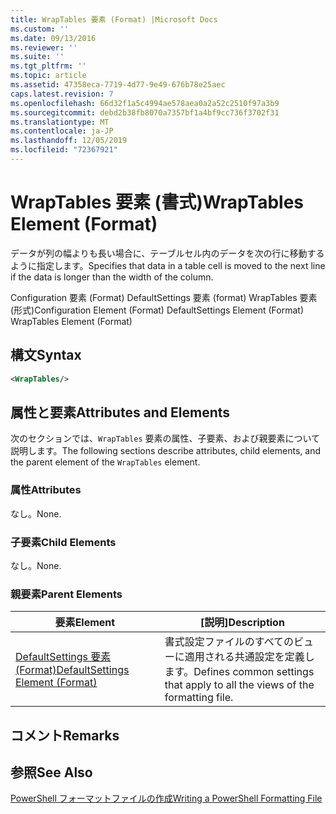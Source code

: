 ```yaml
---
title: WrapTables 要素 (Format) |Microsoft Docs
ms.custom: ''
ms.date: 09/13/2016
ms.reviewer: ''
ms.suite: ''
ms.tgt_pltfrm: ''
ms.topic: article
ms.assetid: 47358eca-7719-4d77-9e49-676b78e25aec
caps.latest.revision: 7
ms.openlocfilehash: 66d32f1a5c4994ae578aea0a2a52c2510f97a3b9
ms.sourcegitcommit: debd2b38fb8070a7357bf1a4bf9cc736f3702f31
ms.translationtype: MT
ms.contentlocale: ja-JP
ms.lasthandoff: 12/05/2019
ms.locfileid: "72367921"
---
```

# <a name="wraptables-element-format"></a><span data-ttu-id="5c26d-102">WrapTables 要素 (書式)</span><span class="sxs-lookup"><span data-stu-id="5c26d-102">WrapTables Element (Format)</span></span>

<span data-ttu-id="5c26d-103">データが列の幅よりも長い場合に、テーブルセル内のデータを次の行に移動するように指定します。</span><span class="sxs-lookup"><span data-stu-id="5c26d-103">Specifies that data in a table cell is moved to the next line if the data is longer than the width of the column.</span></span>

<span data-ttu-id="5c26d-104">Configuration 要素 (Format) DefaultSettings 要素 (format) WrapTables 要素 (形式)</span><span class="sxs-lookup"><span data-stu-id="5c26d-104">Configuration Element (Format) DefaultSettings Element (Format) WrapTables Element (Format)</span></span>

## <a name="syntax"></a><span data-ttu-id="5c26d-105">構文</span><span class="sxs-lookup"><span data-stu-id="5c26d-105">Syntax</span></span>

```xml
<WrapTables/>
```

## <a name="attributes-and-elements"></a><span data-ttu-id="5c26d-106">属性と要素</span><span class="sxs-lookup"><span data-stu-id="5c26d-106">Attributes and Elements</span></span>

<span data-ttu-id="5c26d-107">次のセクションでは、`WrapTables` 要素の属性、子要素、および親要素について説明します。</span><span class="sxs-lookup"><span data-stu-id="5c26d-107">The following sections describe attributes, child elements, and the parent element of the `WrapTables` element.</span></span>

### <a name="attributes"></a><span data-ttu-id="5c26d-108">属性</span><span class="sxs-lookup"><span data-stu-id="5c26d-108">Attributes</span></span>

<span data-ttu-id="5c26d-109">なし。</span><span class="sxs-lookup"><span data-stu-id="5c26d-109">None.</span></span>

### <a name="child-elements"></a><span data-ttu-id="5c26d-110">子要素</span><span class="sxs-lookup"><span data-stu-id="5c26d-110">Child Elements</span></span>

<span data-ttu-id="5c26d-111">なし。</span><span class="sxs-lookup"><span data-stu-id="5c26d-111">None.</span></span>

### <a name="parent-elements"></a><span data-ttu-id="5c26d-112">親要素</span><span class="sxs-lookup"><span data-stu-id="5c26d-112">Parent Elements</span></span>

|<span data-ttu-id="5c26d-113">要素</span><span class="sxs-lookup"><span data-stu-id="5c26d-113">Element</span></span>|<span data-ttu-id="5c26d-114">[説明]</span><span class="sxs-lookup"><span data-stu-id="5c26d-114">Description</span></span>|
|-------------|-----------------|
|[<span data-ttu-id="5c26d-115">DefaultSettings 要素 (Format)</span><span class="sxs-lookup"><span data-stu-id="5c26d-115">DefaultSettings Element (Format)</span></span>](./defaultsettings-element-format.md)|<span data-ttu-id="5c26d-116">書式設定ファイルのすべてのビューに適用される共通設定を定義します。</span><span class="sxs-lookup"><span data-stu-id="5c26d-116">Defines common settings that apply to all the views of the formatting file.</span></span>|

## <a name="remarks"></a><span data-ttu-id="5c26d-117">コメント</span><span class="sxs-lookup"><span data-stu-id="5c26d-117">Remarks</span></span>

## <a name="see-also"></a><span data-ttu-id="5c26d-118">参照</span><span class="sxs-lookup"><span data-stu-id="5c26d-118">See Also</span></span>

[<span data-ttu-id="5c26d-119">PowerShell フォーマットファイルの作成</span><span class="sxs-lookup"><span data-stu-id="5c26d-119">Writing a PowerShell Formatting File</span></span>](./writing-a-powershell-formatting-file.md)
